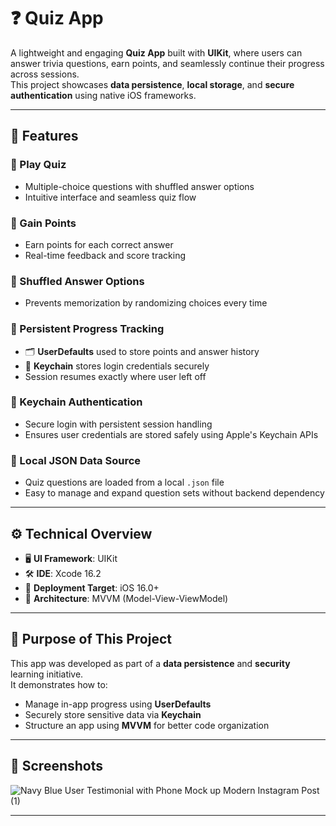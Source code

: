 # ❓ Quiz App

A lightweight and engaging **Quiz App** built with **UIKit**, where users can answer trivia questions, earn points, and seamlessly continue their progress across sessions.  
This project showcases **data persistence**, **local storage**, and **secure authentication** using native iOS frameworks.

---

## 🚀 Features

### 🧠 Play Quiz  
- Multiple-choice questions with shuffled answer options  
- Intuitive interface and seamless quiz flow  

### 🎯 Gain Points  
- Earn points for each correct answer  
- Real-time feedback and score tracking  

### 🔀 Shuffled Answer Options  
- Prevents memorization by randomizing choices every time  

### 💾 Persistent Progress Tracking  
- 🗂 **UserDefaults** used to store points and answer history  
- 🔐 **Keychain** stores login credentials securely  
- Session resumes exactly where user left off  

### 🔐 Keychain Authentication  
- Secure login with persistent session handling  
- Ensures user credentials are stored safely using Apple's Keychain APIs  

### 📁 Local JSON Data Source  
- Quiz questions are loaded from a local `.json` file  
- Easy to manage and expand question sets without backend dependency  

---

## ⚙️ Technical Overview

- 🖥 **UI Framework**: UIKit  
- 🛠 **IDE**: Xcode 16.2  
- 📱 **Deployment Target**: iOS 16.0+  
- 🧱 **Architecture**: MVVM (Model-View-ViewModel)

---

## 🎯 Purpose of This Project

This app was developed as part of a **data persistence** and **security** learning initiative.  
It demonstrates how to:
- Manage in-app progress using **UserDefaults**
- Securely store sensitive data via **Keychain**
- Structure an app using **MVVM** for better code organization

---

## 📸 Screenshots
![Navy Blue User Testimonial with Phone Mock up Modern Instagram Post (1)](https://github.com/user-attachments/assets/610d4adc-4cbf-4298-888a-c1497f4ab02e)

---

